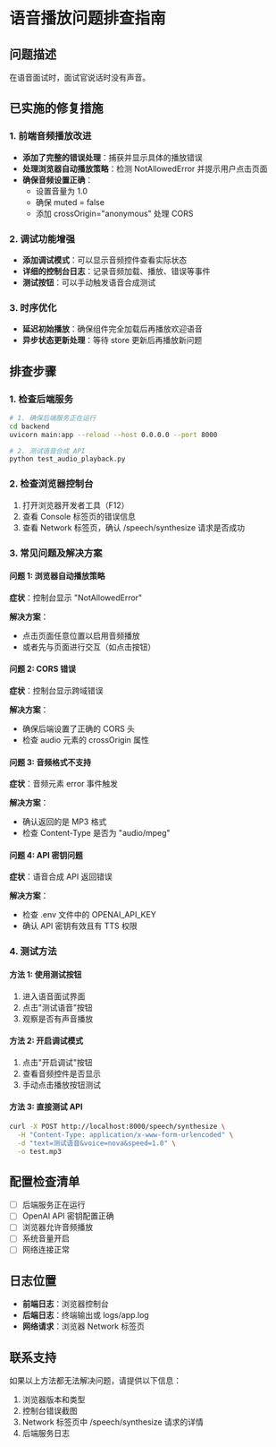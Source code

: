 # 语音播放问题排查指南

## 问题描述
在语音面试时，面试官说话时没有声音。

## 已实施的修复措施

### 1. 前端音频播放改进
- **添加了完整的错误处理**：捕获并显示具体的播放错误
- **处理浏览器自动播放策略**：检测 NotAllowedError 并提示用户点击页面
- **确保音频设置正确**：
  - 设置音量为 1.0
  - 确保 muted = false
  - 添加 crossOrigin="anonymous" 处理 CORS

### 2. 调试功能增强
- **添加调试模式**：可以显示音频控件查看实际状态
- **详细的控制台日志**：记录音频加载、播放、错误等事件
- **测试按钮**：可以手动触发语音合成测试

### 3. 时序优化
- **延迟初始播放**：确保组件完全加载后再播放欢迎语音
- **异步状态更新处理**：等待 store 更新后再播放新问题

## 排查步骤

### 1. 检查后端服务
```bash
# 1. 确保后端服务正在运行
cd backend
uvicorn main:app --reload --host 0.0.0.0 --port 8000

# 2. 测试语音合成 API
python test_audio_playback.py
```

### 2. 检查浏览器控制台
1. 打开浏览器开发者工具（F12）
2. 查看 Console 标签页的错误信息
3. 查看 Network 标签页，确认 /speech/synthesize 请求是否成功

### 3. 常见问题及解决方案

#### 问题 1: 浏览器自动播放策略
**症状**：控制台显示 "NotAllowedError"

**解决方案**：
- 点击页面任意位置以启用音频播放
- 或者先与页面进行交互（如点击按钮）

#### 问题 2: CORS 错误
**症状**：控制台显示跨域错误

**解决方案**：
- 确保后端设置了正确的 CORS 头
- 检查 audio 元素的 crossOrigin 属性

#### 问题 3: 音频格式不支持
**症状**：音频元素 error 事件触发

**解决方案**：
- 确认返回的是 MP3 格式
- 检查 Content-Type 是否为 "audio/mpeg"

#### 问题 4: API 密钥问题
**症状**：语音合成 API 返回错误

**解决方案**：
- 检查 .env 文件中的 OPENAI_API_KEY
- 确认 API 密钥有效且有 TTS 权限

### 4. 测试方法

#### 方法 1: 使用测试按钮
1. 进入语音面试界面
2. 点击"测试语音"按钮
3. 观察是否有声音播放

#### 方法 2: 开启调试模式
1. 点击"开启调试"按钮
2. 查看音频控件是否显示
3. 手动点击播放按钮测试

#### 方法 3: 直接测试 API
```bash
curl -X POST http://localhost:8000/speech/synthesize \
  -H "Content-Type: application/x-www-form-urlencoded" \
  -d "text=测试语音&voice=nova&speed=1.0" \
  -o test.mp3
```

## 配置检查清单

- [ ] 后端服务正在运行
- [ ] OpenAI API 密钥配置正确
- [ ] 浏览器允许音频播放
- [ ] 系统音量开启
- [ ] 网络连接正常

## 日志位置
- **前端日志**：浏览器控制台
- **后端日志**：终端输出或 logs/app.log
- **网络请求**：浏览器 Network 标签页

## 联系支持
如果以上方法都无法解决问题，请提供以下信息：
1. 浏览器版本和类型
2. 控制台错误截图
3. Network 标签页中 /speech/synthesize 请求的详情
4. 后端服务日志 